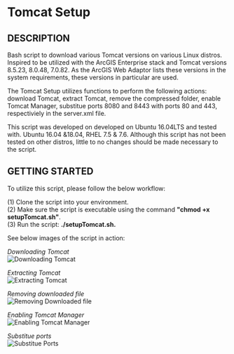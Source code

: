 # Tomcat Setup
DESCRIPTION
-
Bash script to download various Tomcat versions on various Linux distros. Inspired to be utilized with the ArcGIS Enterprise stack and Tomcat versions 8.5.23, 8.0.48, 7.0.82. As the ArcGIS Web Adaptor lists these versions in the system requirements, these versions in particular are used.

The Tomcat Setup utilizes functions to perform the following actions: download Tomcat, extract Tomcat, remove the compressed folder, enable Tomcat Manager, substitue ports 8080 and 8443 with ports 80 and 443, respectiviely in the server.xml file.

This script was developed on developed on Ubuntu 16.04LTS and tested with. Ubuntu 16.04 &18.04, RHEL 7.5 & 7.6. Although this script has not been tested on other distros, little to no changes should be made necessary to the script.

GETTING STARTED
-
To utilize this script, please follow the below workflow:

(1) Clone the script into your environment.\
(2) Make sure the script is executable using the command **"chmod +x setupTomcat.sh"**.\
(3) Run the script: **./setupTomcat.sh.**

See below images of the script in action:

*Downloading Tomcat*\
![Downloading Tomcat](https://github.com/markusewalker/bash_scripts/blob/master/tomcat-setup/downloadingTomcat.jpg)

*Extracting Tomcat*\
![Extracting Tomcat](https://github.com/markusewalker/bash_scripts/blob/master/tomcat-setup/extractTomcat.jpg)

*Removing downloaded file*\
![Removing Downloaded file](https://github.com/markusewalker/bash_scripts/blob/master/tomcat-setup/removeTomcat.jpg)

*Enabling Tomcat Manager*\
![Enabling Tomcat Manager](https://github.com/markusewalker/bash_scripts/blob/master/tomcat-setup/enableManager.jpg)

*Substitue ports*\
![Substitue Ports](https://github.com/markusewalker/bash_scripts/blob/master/tomcat-setup/substiutePorts.jpg)
